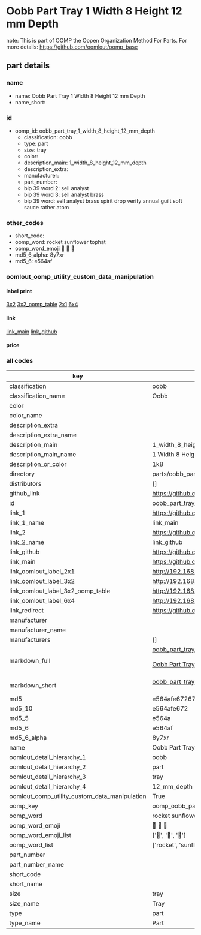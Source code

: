# Oobb Part Tray 1 Width 8 Height 12 mm Depth  

note: This is part of OOMP the Oopen Organization Method For Parts. For more details: https://github.com/oomlout/oomp_base

##  part details
  







### name
* name: Oobb Part Tray 1 Width 8 Height 12 mm Depth
* name_short: 
### id
* oomp_id: oobb_part_tray_1_width_8_height_12_mm_depth
  * classification: oobb
  * type: part
  * size: tray
  * color: 
  * description_main: 1_width_8_height_12_mm_depth
  * description_extra: 
  * manufacturer: 
  * part_number: 
  * bip 39 word 2: sell analyst
  * bip 39 word 3: sell analyst brass
  * bip 39 word: sell analyst brass spirit drop verify annual guilt soft sauce rather atom

### other_codes
* short_code: 
* oomp_word: rocket sunflower tophat
* oomp_word_emoji :rocket: :sunflower: :tophat:
* md5_6_alpha: 8y7xr
* md5_6: e564af






### oomlout_oomp_utility_custom_data_manipulation
#### label print
[3x2](http://192.168.1.245:1112/?label=oomp%208y7xr)
[3x2_oomp_table](http://192.168.1.108:1112/?label=oomp%208y7xr)
[2x1](http://192.168.1.242:1112/?label=oomp%208y7xr)
[6x4](http://192.168.1.55:1112/?label=oomp%208y7xr)    

#### link

[link_main](https://github.com/oomlout/oomlout_oomp_version_1_messy/tree/main/parts/oobb_part_tray_1_width_8_height_12_mm_depth) [link_github](https://github.com/oomlout/oomlout_oomp_version_1_messy/tree/main/parts/oobb_part_tray_1_width_8_height_12_mm_depth)                             

#### price







### all codes 
| key | value |  
| --- | --- |  
| classification | oobb |  
| classification_name | Oobb |  
| color |  |  
| color_name |  |  
| description_extra |  |  
| description_extra_name |  |  
| description_main | 1_width_8_height_12_mm_depth |  
| description_main_name | 1 Width 8 Height 12 mm Depth |  
| description_or_color | 1k8 |  
| directory | parts/oobb_part_tray_1_width_8_height_12_mm_depth |  
| distributors | [] |  
| github_link | https://github.com/oomlout/oomlout_oomp_part_src/tree/main/parts/oobb_part_tray_1_width_8_height_12_mm_depth |  
| id | oobb_part_tray_1_width_8_height_12_mm_depth |  
| link_1 | https://github.com/oomlout/oomlout_oomp_version_1_messy/tree/main/parts/oobb_part_tray_1_width_8_height_12_mm_depth |  
| link_1_name | link_main |  
| link_2 | https://github.com/oomlout/oomlout_oomp_version_1_messy/tree/main/parts/oobb_part_tray_1_width_8_height_12_mm_depth |  
| link_2_name | link_github |  
| link_github | https://github.com/oomlout/oomlout_oomp_version_1_messy/tree/main/parts/oobb_part_tray_1_width_8_height_12_mm_depth |  
| link_main | https://github.com/oomlout/oomlout_oomp_version_1_messy/tree/main/parts/oobb_part_tray_1_width_8_height_12_mm_depth |  
| link_oomlout_label_2x1 | http://192.168.1.242:1112/?label=oomp%208y7xr |  
| link_oomlout_label_3x2 | http://192.168.1.245:1112/?label=oomp%208y7xr |  
| link_oomlout_label_3x2_oomp_table | http://192.168.1.108:1112/?label=oomp%208y7xr |  
| link_oomlout_label_6x4 | http://192.168.1.55:1112/?label=oomp%208y7xr |  
| link_redirect | https://github.com/oomlout/oomlout_oomp_version_1_messy/tree/main/parts/oobb_part_tray_1_width_8_height_12_mm_depth |  
| manufacturer |  |  
| manufacturer_name |  |  
| manufacturers | [] |  
| markdown_full | [oobb_part_tray_1_width_8_height_12_mm_depth](none)<br>[](none)<br>[Oobb Part Tray 1 Width 8 Height 12 Mm Depth](none)<br><br> |  
| markdown_short | [oobb_part_tray_1_width_8_height_12_mm_depth](none)<br><br> |  
| md5 | e564afe67267a12fcaa1bd203642161b |  
| md5_10 | e564afe672 |  
| md5_5 | e564a |  
| md5_6 | e564af |  
| md5_6_alpha | 8y7xr |  
| name | Oobb Part Tray 1 Width 8 Height 12 mm Depth |  
| oomlout_detail_hierarchy_1 | oobb |  
| oomlout_detail_hierarchy_2 | part |  
| oomlout_detail_hierarchy_3 | tray |  
| oomlout_detail_hierarchy_4 | 12_mm_depth |  
| oomlout_oomp_utility_custom_data_manipulation | True |  
| oomp_key | oomp_oobb_part_tray_1_width_8_height_12_mm_depth |  
| oomp_word | rocket sunflower tophat |  
| oomp_word_emoji | :rocket: :sunflower: :tophat: |  
| oomp_word_emoji_list | [':rocket:', ':sunflower:', ':tophat:'] |  
| oomp_word_list | ['rocket', 'sunflower', 'tophat'] |  
| part_number |  |  
| part_number_name |  |  
| short_code |  |  
| short_name |  |  
| size | tray |  
| size_name | Tray |  
| type | part |  
| type_name | Part |  
